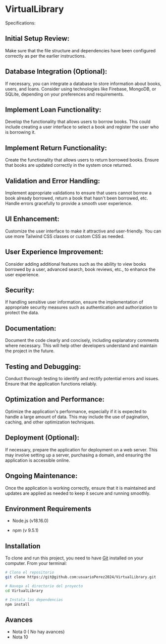 # VirtualLibrary
Specifications:

## Initial Setup Review:
Make sure that the file structure and dependencies have been configured correctly as per the earlier instructions.

## Database Integration (Optional):
If necessary, you can integrate a database to store information about books, users, and loans. Consider using technologies like Firebase, MongoDB, or SQLite, depending on your preferences and requirements.

## Implement Loan Functionality:
Develop the functionality that allows users to borrow books. This could include creating a user interface to select a book and register the user who is borrowing it.

## Implement Return Functionality:
Create the functionality that allows users to return borrowed books. Ensure that books are updated correctly in the system once returned.

## Validation and Error Handling:
Implement appropriate validations to ensure that users cannot borrow a book already borrowed, return a book that hasn't been borrowed, etc. Handle errors gracefully to provide a smooth user experience.

## UI Enhancement:
Customize the user interface to make it attractive and user-friendly. You can use more Tailwind CSS classes or custom CSS as needed.

## User Experience Improvement:
Consider adding additional features such as the ability to view books borrowed by a user, advanced search, book reviews, etc., to enhance the user experience.

## Security:
If handling sensitive user information, ensure the implementation of appropriate security measures such as authentication and authorization to protect the data.

## Documentation:
Document the code clearly and concisely, including explanatory comments where necessary. This will help other developers understand and maintain the project in the future.

## Testing and Debugging:
Conduct thorough testing to identify and rectify potential errors and issues. Ensure that the application functions reliably.

## Optimization and Performance:
Optimize the application's performance, especially if it is expected to handle a large amount of data. This may include the use of pagination, caching, and other optimization techniques.

## Deployment (Optional):
If necessary, prepare the application for deployment on a web server. This may involve setting up a server, purchasing a domain, and ensuring the application is accessible online.

## Ongoing Maintenance:
Once the application is working correctly, ensure that it is maintained and updates are applied as needed to keep it secure and running smoothly.

## Environment Requirements

- Node.js (v18.16.0)

- npm (v 9.5.1)

## Installation

To clone and run this project, you need to have [Git](https://git-scm.com) installed on your computer. From your terminal:

```bash
# Clona el repositorio
git clone https://git@github.com:usuarioPerez2024/VirtualLibrary.git

# Navega al directorio del proyecto
cd VirtualLibrary

# Instala las dependencias
npm install

```

## Avances 
- Nota 0 ( No hay avances)
- Nota 10
